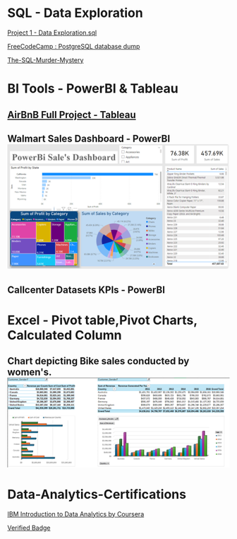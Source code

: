 # SQL - Data Exploration 
<a href='Project 1 - Data Exploration.sql'>Project 1 - Data Exploration.sql</a>

[FreeCodeCamp : PostgreSQL database dump](https://github.com/Juveria-Dalvi/Relational-Database-beta-FreeCodeCamp/universe.sql)

[The-SQL-Murder-Mystery](https://github.com/Juveria-Dalvi/The-SQL-Murder-Mystery)

# BI Tools - PowerBI & Tableau
## [ AirBnB Full Project - Tableau](https://public.tableau.com/views/AirBnBFullProject_17048434183610/Dashboard1?:language=en-US&:display_count=n&:origin=viz_share_link)
## Walmart Sales Dashboard - PowerBI <img src='images/PowerBi Walmart Sales Dashboard .png' alt='Sales Image'>
## Callcenter Datasets KPIs - PowerBI 



# Excel - Pivot table,Pivot Charts, Calculated Column 
## Chart depicting Bike sales conducted by women's. <img src='images/Sales .png' alt='Sales Image'>

# Data-Analytics-Certifications
[IBM Introduction to Data Analytics by Coursera](https://coursera.org/share/e4555cc5e39047fba9914ec9aa33ab61)

[Verified Badge](https://www.credly.com/badges/47803ef7-06ce-4f93-9de9-c7998a410600/public_url) 
